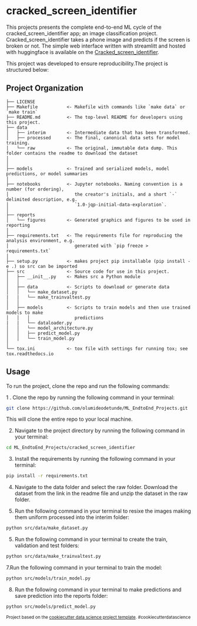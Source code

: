 cracked_screen_identifier
==============================

This projects presents the complete end-to-end ML cycle of the cracked_screen_identifier app; an image classification project. Cracked_screen_identifier takes a phone image and predicts if the screen is broken or not. The simple web interface written with streamlitt and hosted with huggingface is available on the [Cracked_screen_identifier](https://huggingface.co/spaces/olumide/Cracked_Screen_Identifier).

This project was developed to ensure reproducibility.The project is structured below:

Project Organization
------------------------------

    ├── LICENSE
    ├── Makefile           <- Makefile with commands like `make data` or `make train`
    ├── README.md          <- The top-level README for developers using this project.
    ├── data
    │   ├── interim        <- Intermediate data that has been transformed.
    │   ├── processed      <- The final, canonical data sets for model training.
    │   └── raw            <- The original, immutable data dump. This folder contains the readme to download the dataset
    │
    │
    ├── models             <- Trained and serialized models, model predictions, or model summaries
    │
    ├── notebooks          <- Jupyter notebooks. Naming convention is a number (for ordering),
    │                         the creator's initials, and a short `-` delimited description, e.g.
    │                         `1.0-jqp-initial-data-exploration`.
    │
    ├── reports           
    │   └── figures        <- Generated graphics and figures to be used in reporting
    │
    ├── requirements.txt   <- The requirements file for reproducing the analysis environment, e.g.
    │                         generated with `pip freeze > requirements.txt`
    │
    ├── setup.py           <- makes project pip installable (pip install -e .) so src can be imported
    ├── src                <- Source code for use in this project.
    │   ├── __init__.py    <- Makes src a Python module
    │   │
    │   ├── data           <- Scripts to download or generate data
    │   │   └── make_dataset.py
    |   |   └── make_trainvaltest.py
    │   │
    │   ├── models         <- Scripts to train models and then use trained models to make
    │   │   │                 predictions
    |   |   └── dataloader.py
    │   │   └── model_architecture.py
    │   │   ├── predict_model.py
    │   │   └── train_model.py
    │
    └── tox.ini            <- tox file with settings for running tox; see tox.readthedocs.io


Usage
------------
To run the project, clone the repo and run the following commands:

1 . Clone the repo by running the following command in your terminal:

```bash
git clone https://github.com/olumideodetunde/ML_EndtoEnd_Projects.git
```
This will clone the entire repo to your local machine.

2. Navigate to the project directory by running the following command in your terminal:

```bash
cd ML_EndtoEnd_Projects/cracked_screen_identifier
```

3. Install the requirements by running the following command in your terminal:

```bash
pip install -r requirements.txt
```

4. Navigate to the data folder and select the raw folder. Download the dataset from the link in the readme file and unzip the dataset in the raw folder.

5. Run the following command in your terminal to resixe the images making them uniform processed into the interim folder:

```bash
python src/data/make_dataset.py
```
5. Run the following command in your terminal to create the train, validation and test folders:

```bash
python src/data/make_trainvaltest.py
```
7.Run the following command in your terminal to train the model:

```bash
python src/models/train_model.py
```

8. Run the following command in your terminal to make predictions and save prediction into the reports folder:

```bash
python src/models/predict_model.py
```

<p><small>Project based on the <a target="_blank" href="https://drivendata.github.io/cookiecutter-data-science/">cookiecutter data science project template</a>. #cookiecutterdatascience</small></p>